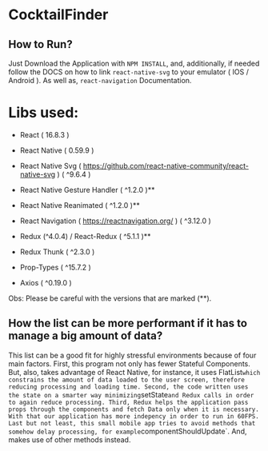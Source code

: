 # CocktailFinder

## How to Run?
Just Download the Application with `NPM INSTALL`, and, additionally,
if needed follow the DOCS on how to link `react-native-svg` to your emulator ( IOS / Android ). 
As well as, `react-navigation` Documentation.

# Libs used:
- React ( 16.8.3 )
- React Native ( 0.59.9 )
- React Native Svg ( https://github.com/react-native-community/react-native-svg ) ( ^9.6.4 )
- React Native Gesture Handler ( ^1.2.0 )**
- React Native Reanimated ( ^1.2.0 )**

- React Navigation ( https://reactnavigation.org/ ) ( ^3.12.0 )
- Redux (^4.0.4) / React-Redux ( ^5.1.1 )**
- Redux Thunk ( ^2.3.0 )
- Prop-Types ( ^15.7.2 )
- Axios ( ^0.19.0 )

Obs: Please be careful with the versions that are marked (**).

## How the list can be more performant if it has to manage a big amount of data?

This list can be a good fit for highly stressful environments because of four main factors. 
First, this program not only has fewer Stateful Components. But, also, takes advantage of React Native, for instance, it uses
FlatList` which constrains the amount of data loaded to the user screen, therefore reducing processing and loading time.
Second, the code written uses the state on a smarter way minimizing `setState` and Redux calls in order to again reduce processing.
Third, Redux helps the application pass props through the components and fetch Data only when it is necessary. With that
our application has more indepency in order to run in 60FPS.
Last but not least, this small mobile app tries to avoid methods that somehow delay processing, for example `componentShouldUpdate`. And,
makes use of other methods instead.
